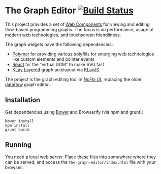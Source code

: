 The Graph Editor [![Build Status](https://secure.travis-ci.org/the-grid/the-graph.png?branch=master)](http://travis-ci.org/the-grid/the-graph)
================

This project provides a set of [Web Components](http://www.polymer-project.org/) for viewing and editing flow-based programming graphs. The focus is on performance, usage of modern web technologies, and touchscreen friendliness.

The graph widgets have the following dependencies:

* [Polymer](http://www.polymer-project.org/) for providing various polyfills for emerging web technologies like custom elements and pointer events
* [React](http://facebook.github.io/react/) for the "virtual DOM" to make SVG fast
* [KLay Layered](http://rtsys.informatik.uni-kiel.de/confluence/display/KIELER/KLay+Layered) graph autolayout via [KLayJS](https://github.com/automata/klay-js)

The project is the graph editing tool in [NoFlo UI](https://github.com/noflo/noflo-ui), replacing the older [dataflow](https://github.com/meemoo/dataflow) graph editor.

## Installation

Get dependencies using [Bower](http://bower.io/) and Browserify (via npm and grunt):

    bower install
    npm install
    grunt build

## Running

You need a local web server. Place these files into somewhere where they can be served, and access the `the-graph-editor/index.html` file with your browser.
